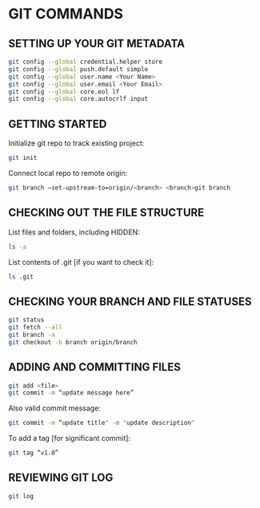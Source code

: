# GIT COMMANDS

## SETTING UP YOUR GIT METADATA

```bash
git config --global credential.helper store
git config --global push.default simple
git config --global user.name <Your Name>
git config --global user.email <Your Email>
git config --global core.eol lf
git config --global core.autocrlf input
```

## GETTING STARTED

Initialize git repo to track existing project:

```bash
git init
```

Connect local repo to remote origin:

```bash
git branch —set-upstream-to=origin/<branch> <branch>git branch
```

## CHECKING OUT THE FILE STRUCTURE

List files and folders, including HIDDEN:

```bash
ls -a
```

List contents of .git [if you want to check it]:

```bash
ls .git
```

## CHECKING YOUR BRANCH AND FILE STATUSES

```bash
git status
git fetch --all
git branch -a
git checkout -b branch origin/branch
```

## ADDING AND COMMITTING FILES

```bash
git add <file>
git commit -m “update message here”
```

Also valid commit message:

```bash
git commit -m “update title" -m "update description"
```

To add a tag [for significant commit]:

```bash
git tag “v1.0”
```

## REVIEWING GIT LOG

```bash
git log
```
